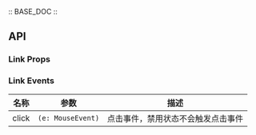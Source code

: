:: BASE_DOC ::

## API

### Link Props

<!-- TODO: to be completed -->

### Link Events

| 名称  | 参数              | 描述                               |
| ----- | ----------------- | ---------------------------------- |
| click | `(e: MouseEvent)` | 点击事件，禁用状态不会触发点击事件 |
